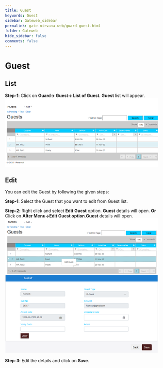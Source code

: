 ```yaml
---
title: Guest
keywords: Guest
sidebar: Gateweb_sidebar
permalink: gate-nirvana-web/guard-guest.html
folder: Gateweb
hide_sidebar: false
comments: false
---
```


# Guest


## List


**Step-1**:   Click on **Guard-> Guest-> List of Guest**. **Guest** list will appear.
![](/images/ListofGuestweb.png)



## Edit


You can edit the Guest by following the given steps:

**Step-1**: Select the Guest that you want to edit from Guest list.

**Step-2**: Right click and select **Edit Guest** option. **Guest** details will open.
                                **Or**
Click on **Alter Menu->Edit Guest option**.**Guest** details will open.
![](/images/ListofGuest-SelectMenuweb.png)
![](/images/ListofGuest-EditGuestweb.png)

**Step-3**: Edit the details and click on **Save**.
